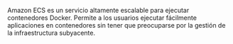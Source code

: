 Amazon ECS es un servicio altamente escalable para ejecutar contenedores Docker. Permite a los usuarios ejecutar fácilmente aplicaciones en contenedores sin tener que preocuparse por la gestión de la infraestructura subyacente.